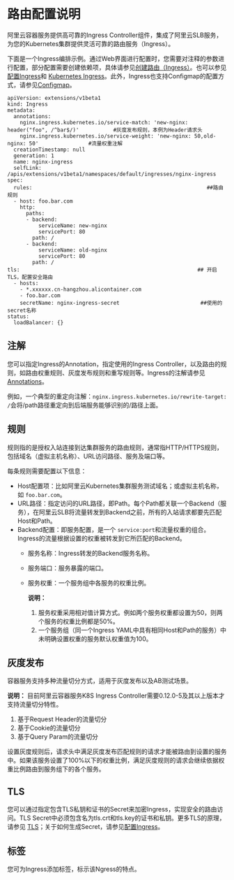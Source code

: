 # 路由配置说明

阿里云容器服务提供高可靠的Ingress Controller组件，集成了阿里云SLB服务，为您的Kubernetes集群提供灵活可靠的路由服务（Ingress）。

下面是一个Ingress编排示例。通过Web界面进行配置时，您需要对注释的参数进行配置，部分配置需要创建依赖项，具体请参见[创建路由（Ingress）](/cn.zh-CN/Kubernetes集群用户指南/网络管理/Ingress管理/创建路由（Ingress）.md)。也可以参见[配置Ingress](/cn.zh-CN/Kubernetes集群用户指南/网络管理/Ingress管理/配置Ingress.md)和 [Kubernetes Ingress](https://kubernetes.io/docs/concepts/services-networking/ingress/)。此外，Ingress也支持Configmap的配置方式，请参见[Configmap](https://kubernetes.github.io/ingress-nginx/user-guide/nginx-configuration/configmap/)。

```
apiVersion: extensions/v1beta1
kind: Ingress
metadata:
  annotations:
    nginx.ingress.kubernetes.io/service-match: 'new-nginx: header("foo", /^bar$/)'           #灰度发布规则，本例为Header请求头
    nginx.ingress.kubernetes.io/service-weight: 'new-nginx: 50,old-nginx: 50'                #流量权重注解
  creationTimestamp: null
  generation: 1
  name: nginx-ingress
  selfLink: /apis/extensions/v1beta1/namespaces/default/ingresses/nginx-ingress
spec:
  rules:                                                        ##路由规则
  - host: foo.bar.com
    http:
      paths:
      - backend:
          serviceName: new-nginx
          servicePort: 80
        path: /
      - backend:
          serviceName: old-nginx
          servicePort: 80
        path: /
tls:                                                         ## 开启 TLS，配置安全路由
  - hosts:
    - *.xxxxxx.cn-hangzhou.alicontainer.com
    - foo.bar.com
    secretName: nginx-ingress-secret                          ##使用的 secret名称
status:
  loadBalancer: {}
```

## 注解

您可以指定Ingress的Annotation，指定使用的Ingress Controller，以及路由的规则，如路由权重规则、灰度发布规则和重写规则等。Ingress的注解请参见[Annotations](https://kubernetes.github.io/ingress-nginx/user-guide/nginx-configuration/annotations/)。

例如，一个典型的重定向注解：`nginx.ingress.kubernetes.io/rewrite-target: /`会将/path路径重定向到后端服务能够识别的/路径上面。

## 规则

规则指的是授权入站连接到达集群服务的路由规则，通常指HTTP/HTTPS规则，包括域名（虚拟主机名称）、URL访问路径、服务及端口等。

每条规则需要配置以下信息：

-   Host配置项：比如阿里云Kubernetes集群服务测试域名；或虚拟主机名称，如 `foo.bar.com`。
-   URL路径：指定访问的URL路径，即Path。每个Path都关联一个Backend（服务），在阿里云SLB将流量转发到Backend之前，所有的入站请求都要先匹配Host和Path。
-   Backend配置：即服务配置，是一个 `service:port`和流量权重的组合。Ingress的流量根据设置的权重被转发到它所匹配的Backend。
    -   服务名称：Ingress转发的Backend服务名称。
    -   服务端口：服务暴露的端口。
    -   服务权重：一个服务组中各服务的权重比例。

        **说明：**

        1.  服务权重采用相对值计算方式。例如两个服务权重都设置为50，则两个服务的权重比例都是50%。
        2.  一个服务组（同一个Ingress YAML中具有相同Host和Path的服务）中未明确设置权重的服务默认权重值为100。

## 灰度发布

容器服务支持多种流量切分方式，适用于灰度发布以及AB测试场景。

**说明：** 目前阿里云容器服务K8S Ingress Controller需要0.12.0-5及其以上版本才支持流量切分特性。

1.  基于Request Header的流量切分
2.  基于Cookie的流量切分
3.  基于Query Param的流量切分

设置灰度规则后，请求头中满足灰度发布匹配规则的请求才能被路由到设置的服务中。如果该服务设置了100%以下的权重比例，满足灰度规则的请求会继续依据权重比例路由到服务组下的各个服务。

## TLS

您可以通过指定包含TLS私钥和证书的Secret来加密Ingress，实现安全的路由访问。TLS Secret中必须包含名为tls.crt和tls.key的证书和私钥。更多TLS的原理，请参见 [TLS](https://kubernetes.io/docs/concepts/services-networking/ingress/#tls)；关于如何生成Secret，请参见[配置Ingress](/cn.zh-CN/Kubernetes集群用户指南/网络管理/Ingress管理/配置Ingress.md)。

## 标签

您可为Ingress添加标签，标示该Ngress的特点。

